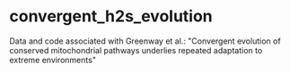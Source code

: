 # convergent_h2s_evolution
Data and code associated with Greenway et al.: "Convergent evolution of conserved mitochondrial pathways underlies repeated adaptation to extreme environments"
